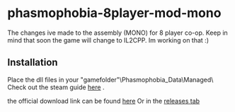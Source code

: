 # phasmophobia-8player-mod-mono
The changes ive made to the assembly (MONO) for 8 player co-op. Keep in mind that soon the game will change to IL2CPP. Im working on that :) 

## Installation

Place the dll files in your "gamefolder"\Phasmophobia_Data\Managed\ Check out the steam guide [here](https://steamcommunity.com/sharedfiles/filedetails/?id=2252444415) .

the official download link can be found [here](https://community.diodematrix.com/viewtopic.php?f=13&t=219) Or in the [releases tab](https://github.com/SEPPDROID/phasmophobia-8player-mod-mono/releases)
